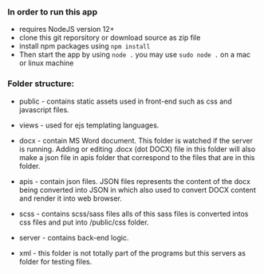### In order to run this app

- requires NodeJS version 12+
- clone this git reporsitory or download source as zip file
- install npm packages using `npm install`
- Then start the app by using `node .` you may use `sudo node .` on a mac or linux machine

### Folder structure:

- public - contains static assets used in front-end such as css and javascript files.

- views - used for ejs templating languages.

- docx - contain MS Word document. This folder is watched if the server is running. Adding or editing .docx (dot DOCX) file in this folder will also make a json file in apis folder that correspond to the files that are in this folder.

- apis - contain json files. JSON files represents the content of the docx being converted into JSON in which also used to convert DOCX content and render it into web browser.

- scss - contains scss/sass files alls of this sass files is converted intos css files and put into /public/css folder.

- server - contains back-end logic.

- xml - this folder is not totally part of the programs but this servers as folder for testing files.
